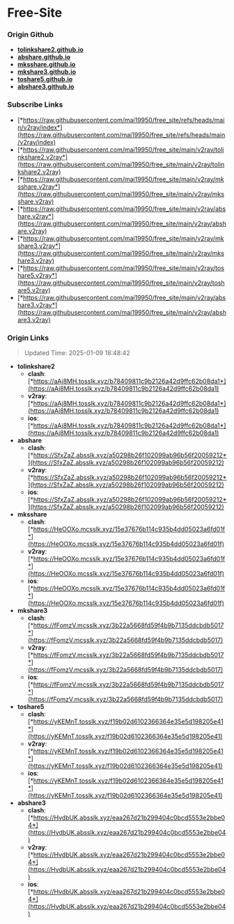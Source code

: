 # Free-Site

### Origin Github

- [**tolinkshare2.github.io**](https://github.com/tolinkshare2/tolinkshare2.github.io)
- [**abshare.github.io**](https://github.com/abshare/abshare.github.io)
- [**mksshare.github.io**](https://github.com/mksshare/mksshare.github.io)
- [**mkshare3.github.io**](https://github.com/mkshare3/mkshare3.github.io)
- [**toshare5.github.io**](https://github.com/toshare5/toshare5.github.io)
- [**abshare3.github.io**](https://github.com/abshare3/abshare3.github.io)

### Subscribe Links

- [*https://raw.githubusercontent.com/mai19950/free_site/refs/heads/main/v2ray/index*](https://raw.githubusercontent.com/mai19950/free_site/refs/heads/main/v2ray/index)
- [*https://raw.githubusercontent.com/mai19950/free_site/main/v2ray/tolinkshare2.v2ray*](https://raw.githubusercontent.com/mai19950/free_site/main/v2ray/tolinkshare2.v2ray)
- [*https://raw.githubusercontent.com/mai19950/free_site/main/v2ray/mksshare.v2ray*](https://raw.githubusercontent.com/mai19950/free_site/main/v2ray/mksshare.v2ray)
- [*https://raw.githubusercontent.com/mai19950/free_site/main/v2ray/abshare.v2ray*](https://raw.githubusercontent.com/mai19950/free_site/main/v2ray/abshare.v2ray)
- [*https://raw.githubusercontent.com/mai19950/free_site/main/v2ray/mkshare3.v2ray*](https://raw.githubusercontent.com/mai19950/free_site/main/v2ray/mkshare3.v2ray)
- [*https://raw.githubusercontent.com/mai19950/free_site/main/v2ray/toshare5.v2ray*](https://raw.githubusercontent.com/mai19950/free_site/main/v2ray/toshare5.v2ray)
- [*https://raw.githubusercontent.com/mai19950/free_site/main/v2ray/abshare3.v2ray*](https://raw.githubusercontent.com/mai19950/free_site/main/v2ray/abshare3.v2ray)

### Origin Links

> Updated Time: 2025-01-09 18:48:42

- **tolinkshare2**
  - **clash**: [*https://aAj8MH.tosslk.xyz/b78409811c9b2126a42d9ffc62b08da1*](https://aAj8MH.tosslk.xyz/b78409811c9b2126a42d9ffc62b08da1)
  - **v2ray**: [*https://aAj8MH.tosslk.xyz/b78409811c9b2126a42d9ffc62b08da1*](https://aAj8MH.tosslk.xyz/b78409811c9b2126a42d9ffc62b08da1)
  - **ios**: [*https://aAj8MH.tosslk.xyz/b78409811c9b2126a42d9ffc62b08da1*](https://aAj8MH.tosslk.xyz/b78409811c9b2126a42d9ffc62b08da1)
- **abshare**
  - **clash**: [*https://SfxZaZ.absslk.xyz/a50298b26f102099ab96b56f20059212*](https://SfxZaZ.absslk.xyz/a50298b26f102099ab96b56f20059212)
  - **v2ray**: [*https://SfxZaZ.absslk.xyz/a50298b26f102099ab96b56f20059212*](https://SfxZaZ.absslk.xyz/a50298b26f102099ab96b56f20059212)
  - **ios**: [*https://SfxZaZ.absslk.xyz/a50298b26f102099ab96b56f20059212*](https://SfxZaZ.absslk.xyz/a50298b26f102099ab96b56f20059212)
- **mksshare**
  - **clash**: [*https://HeOOXo.mcsslk.xyz/15e37676b114c935b4dd05023a6fd01f*](https://HeOOXo.mcsslk.xyz/15e37676b114c935b4dd05023a6fd01f)
  - **v2ray**: [*https://HeOOXo.mcsslk.xyz/15e37676b114c935b4dd05023a6fd01f*](https://HeOOXo.mcsslk.xyz/15e37676b114c935b4dd05023a6fd01f)
  - **ios**: [*https://HeOOXo.mcsslk.xyz/15e37676b114c935b4dd05023a6fd01f*](https://HeOOXo.mcsslk.xyz/15e37676b114c935b4dd05023a6fd01f)
- **mkshare3**
  - **clash**: [*https://fFomzV.mcsslk.xyz/3b22a5668fd59f4b9b7135ddcbdb5017*](https://fFomzV.mcsslk.xyz/3b22a5668fd59f4b9b7135ddcbdb5017)
  - **v2ray**: [*https://fFomzV.mcsslk.xyz/3b22a5668fd59f4b9b7135ddcbdb5017*](https://fFomzV.mcsslk.xyz/3b22a5668fd59f4b9b7135ddcbdb5017)
  - **ios**: [*https://fFomzV.mcsslk.xyz/3b22a5668fd59f4b9b7135ddcbdb5017*](https://fFomzV.mcsslk.xyz/3b22a5668fd59f4b9b7135ddcbdb5017)
- **toshare5**
  - **clash**: [*https://yKEMnT.tosslk.xyz/f19b02d6102366364e35e5d198205e41*](https://yKEMnT.tosslk.xyz/f19b02d6102366364e35e5d198205e41)
  - **v2ray**: [*https://yKEMnT.tosslk.xyz/f19b02d6102366364e35e5d198205e41*](https://yKEMnT.tosslk.xyz/f19b02d6102366364e35e5d198205e41)
  - **ios**: [*https://yKEMnT.tosslk.xyz/f19b02d6102366364e35e5d198205e41*](https://yKEMnT.tosslk.xyz/f19b02d6102366364e35e5d198205e41)
- **abshare3**
  - **clash**: [*https://HvdbUK.absslk.xyz/eaa267d21b299404c0bcd5553e2bbe04*](https://HvdbUK.absslk.xyz/eaa267d21b299404c0bcd5553e2bbe04)
  - **v2ray**: [*https://HvdbUK.absslk.xyz/eaa267d21b299404c0bcd5553e2bbe04*](https://HvdbUK.absslk.xyz/eaa267d21b299404c0bcd5553e2bbe04)
  - **ios**: [*https://HvdbUK.absslk.xyz/eaa267d21b299404c0bcd5553e2bbe04*](https://HvdbUK.absslk.xyz/eaa267d21b299404c0bcd5553e2bbe04)
